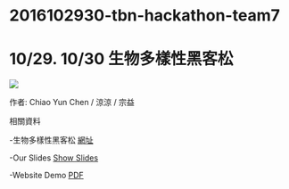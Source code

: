 # 2016102930-tbn-hackathon-team7

# 10/29. 10/30 生物多樣性黑客松  

![](./image/xx.png)

作者: Chiao Yun Chen / 涼涼 / 宗益


相關資料

-生物多樣性黑客松 [網址](http://promo.tbn.org.tw/Home/hackathon)

-Our Slides [Show Slides](#)

-Website Demo [PDF](#)

